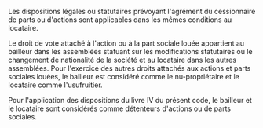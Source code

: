   
 Les dispositions légales ou statutaires prévoyant l'agrément du cessionnaire de parts ou d'actions sont applicables dans les mêmes conditions au locataire.  

  
 Le droit de vote attaché à l'action ou à la part sociale louée appartient au bailleur dans les assemblées statuant sur les modifications statutaires ou le changement de nationalité de la société et au locataire dans les autres assemblées. Pour l'exercice des autres droits attachés aux actions et parts sociales louées, le bailleur est considéré comme le nu-propriétaire et le locataire comme l'usufruitier.  

  
 Pour l'application des dispositions du livre IV du présent code, le bailleur et le locataire sont considérés comme détenteurs d'actions ou de parts sociales.  
